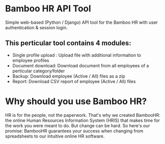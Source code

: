 # Bamboo HR API Tool
Simple web-based (Python / Django) API tool for the Bamboo HR with user authentication & session login.

## This perticular tool contains 4 modules:
* Single profile upload : Upload file with additional information to employee profiles
* Document download: Download document from all employees of a perticular category/folder
* Backup: Download employee (Active / All) files as a zip
* Report: Download CSV report of employee (Active / All) files

# Why should you use Bamboo HR?
HR is for the people, not the paperwork. That's why we created BambooHR: the online Human Resources Information System (HRIS) that makes time for the work you were meant to do. But change can be hard. So here's our promise: BambooHR guarantees your success when changing from spreadsheets to our intuitive online HR software.
